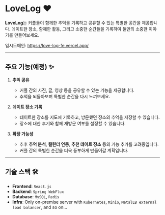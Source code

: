 # LoveLog ❤️
**LoveLog**는 커플들이 함께한 추억을 기록하고 공유할 수 있는 특별한 공간을 제공합니다. 데이트한 장소, 함께한 활동, 그리고 소중한 순간들을 기록하여 둘만의 소중한 이야기를 만들어보세요.


임시도메인: https://love-log-fe.vercel.app/

---

## 주요 기능(예정) ✨
1. **추억 공유**
    - 커플 간의 사진, 글, 영상 등을 공유할 수 있는 기능을 제공합니다.
    - 추억을 되돌아보며 특별한 순간을 다시 느껴보세요.

2. **데이트 장소 기록**
    - 데이트한 장소를 지도에 기록하고, 방문했던 장소의 추억을 저장할 수 있습니다.
    - 장소에 대한 후기와 함께 재방문 여부를 설정할 수 있습니다.

3. **확장 가능성**
    - 추후 **추억 분석**, **캘린더 연동**, **추천 데이트 장소** 등의 기능 추가를 고려중입니다.
    - 커플 간의 특별한 순간을 더욱 풍부하게 만들어갈 계획입니다.

---

## 기술 스택 🛠️
- **Frontend**: `React.js`
- **Backend**: `Spring WebFlux`
- **Database**: `MySQL`, `Redis`
- **Infra**: Only on-premise server with `Kubernetes`, `Minio`, `MetalLB external load balancer`, and so on...
